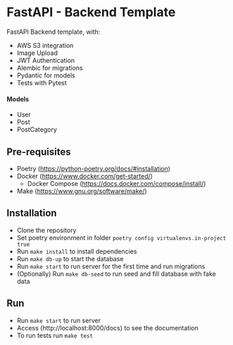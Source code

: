 # FastAPI - Backend Template

FastAPI Backend template, with:

- AWS S3 integration
- Image Upload
- JWT Authentication
- Alembic for migrations
- Pydantic for models
- Tests with Pytest

#### Models

- User
- Post
- PostCategory

## Pre-requisites

- Poetry (https://python-poetry.org/docs/#installation)
- Docker (https://www.docker.com/get-started/)
  - Docker Compose (https://docs.docker.com/compose/install/)
- Make (https://www.gnu.org/software/make/)

## Installation

- Clone the repository
- Set poetry environment in folder `poetry config virtualenvs.in-project true`
- Run `make install` to install dependencies
- Run `make db-up` to start the database
- Run `make start` to run server for the first time and run migrations
- (Optionally) Run `make db-seed` to run seed and fill database with fake data

## Run

- Run `make start` to run server
- Access (http://localhost:8000/docs) to see the documentation
- To run tests run `make test`
